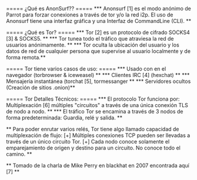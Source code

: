 ﻿===== ¿Qué es AnonSurf?? =====
     *** Anonsurf [1] es el modo anónimo de Parrot para forzar conexiones a través de tor y/o la red i2p. El uso de Anonsurf tiene una interfaz gráfica y una Interfaz de CommandLine (CLI). **

===== ¿Qué es Tor? =====
     *** Tor [2] es un protocolo de cifrado SOCKS4 [3] & SOCKS5. **
     *** Tor tunea todo el tráfico que atraviesa la red de usuarios anónimamente. **
     *** Tor oculta la ubicación del usuario y los datos de red de cualquier persona que supervise al usuario localmente y de forma remota.** 

===== Tor tiene varios casos de uso: =====
      *** Usado con en el navegador (torbrowser & iceweasel) **
      *** Clientes IRC [4] (hexchat) **
      *** Mensajería instantánea (torchat [5], tormessanger **
      *** Servidores ocultos (Creación de sitios .onion)**

===== Tor Detalles Técnicos: =====
      *** El protocolo Tor funciona por:
       Multiplexación [6] múltiples "circuitos" a través de una única conexión TLS de nodo a nodo. **
      *** El tráfico Tor se encamina a través de 3 nodos de forma predeterminada: Guardia, relé y salida. **

** Para poder enrutar varios relés, Tor tiene algo llamado capacidad de multiplexación de flujo:
[+] Múltiples conexiones TCP pueden ser llevadas a través de un único circuito Tor.
[+] Cada nodo conoce solamente el emparejamiento de origen y destino para un circuito. No conoce todo el camino.
**

** Tomado de la charla de Mike Perry en blackhat en 2007 encontrada aquí [7] **
